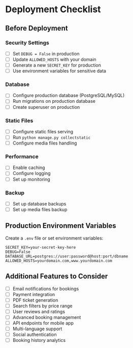 # Deployment Checklist

## Before Deployment

### Security Settings
- [ ] Set `DEBUG = False` in production
- [ ] Update `ALLOWED_HOSTS` with your domain
- [ ] Generate a new `SECRET_KEY` for production
- [ ] Use environment variables for sensitive data

### Database
- [ ] Configure production database (PostgreSQL/MySQL)
- [ ] Run migrations on production database
- [ ] Create superuser on production

### Static Files
- [ ] Configure static files serving
- [ ] Run `python manage.py collectstatic`
- [ ] Configure media files handling

### Performance
- [ ] Enable caching
- [ ] Configure logging
- [ ] Set up monitoring

### Backup
- [ ] Set up database backups
- [ ] Set up media files backup

## Production Environment Variables

Create a `.env` file or set environment variables:

```
SECRET_KEY=your-secret-key-here
DEBUG=False
DATABASE_URL=postgres://user:password@host:port/dbname
ALLOWED_HOSTS=yourdomain.com,www.yourdomain.com
```

## Additional Features to Consider

- [ ] Email notifications for bookings
- [ ] Payment integration
- [ ] PDF ticket generation
- [ ] Search filters by price range
- [ ] User reviews and ratings
- [ ] Advanced booking management
- [ ] API endpoints for mobile app
- [ ] Multi-language support
- [ ] Social authentication
- [ ] Booking history analytics
